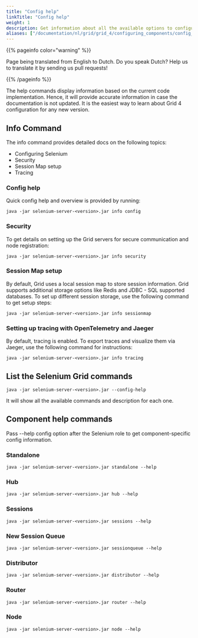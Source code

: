 ```yaml
---
title: "Config help"
linkTitle: "Config help"
weight: 1
description: Get information about all the available options to configure Grid.
aliases: ["/documentation/nl/grid/grid_4/configuring_components/config_help/"]
---
```


{{% pageinfo color="warning" %}}
<p class="lead">
   <i class="fas fa-language display-4"></i> 
   Page being translated from 
   English to Dutch. Do you speak Dutch? Help us to translate
   it by sending us pull requests!
</p>
{{% /pageinfo %}}

The help commands display information based on the current code implementation.
Hence, it will provide accurate information in case the documentation is not updated. 
It is the easiest way to learn about Grid 4 configuration for any new version.

## Info Command

The info command provides detailed docs on the following topics:
* Configuring Selenium
* Security
* Session Map setup
* Tracing

### Config help 

Quick config help and overview is provided by running:

```shell
java -jar selenium-server-<version>.jar info config
```

### Security

To get details on setting up the Grid servers for secure communication and node registration:

```shell
java -jar selenium-server-<version>.jar info security
```

### Session Map setup

By default, Grid uses a local session map to store session information. 
Grid supports additional storage options like Redis and JDBC - SQL supported databases. 
To set up different session storage, use the following command to get setup steps:

```shell
java -jar selenium-server-<version>.jar info sessionmap
```

### Setting up tracing with OpenTelemetry and Jaeger

By default, tracing is enabled. To export traces and visualize them via Jaeger, use the following command for instructions:

```shell
java -jar selenium-server-<version>.jar info tracing
```

## List the Selenium Grid commands  
 

```shell
java -jar selenium-server-<version>.jar --config-help
```

It will show all the available commands and description for each one.

## Component help commands

Pass --help config option after the Selenium role to get component-specific config information.

### Standalone 

```shell
java -jar selenium-server-<version>.jar standalone --help
```
### Hub 

```shell
java -jar selenium-server-<version>.jar hub --help
```

### Sessions 

```shell
java -jar selenium-server-<version>.jar sessions --help
```

### New Session Queue

```shell
java -jar selenium-server-<version>.jar sessionqueue --help
```

### Distributor 

```shell
java -jar selenium-server-<version>.jar distributor --help
```

### Router 

```shell
java -jar selenium-server-<version>.jar router --help
```

### Node 

```shell
java -jar selenium-server-<version>.jar node --help
```




